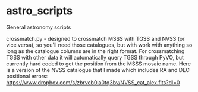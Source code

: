 # astro_scripts
General astronomy scripts

crossmatch.py - designed to crossmatch MSSS with TGSS and NVSS (or vice versa), so you'll need those catalogues, but with work with anything so long as the catalogue columns are in the right format. For crossmatching TGSS with other data it will automatically query TGSS through PyVO, but currently hard coded to get the position from the MSSS mosaic name. Here is a version of the NVSS catalogue that I made which includes RA and DEC positional errors: https://www.dropbox.com/s/zbrvcb0la0tq3bv/NVSS_cat_alex.fits?dl=0

